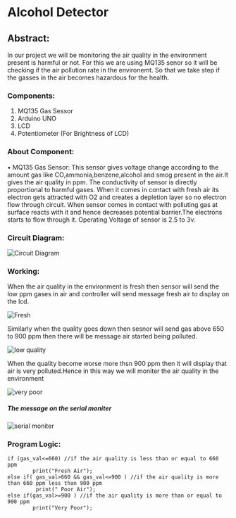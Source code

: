 # Alcohol Detector
  ## Abstract:
In our project we will be monitoring the air quality in the environment present is harmful or not. For this we are using MQ135 senor so it will be checking if the air pollution rate in the environemt. So that we take step if the gasses in the air becomes hazardous for the health. 
### Components:
1.	MQ135 Gas Sessor
2.	Arduino UNO
3.	LCD
4.	Potentiometer (For Brightness of  LCD) 

### About Component:
   • MQ135 Gas Sensor: This sensor gives voltage change according to the amount gas like CO,ammonia,benzene,alcohol and smog present in the air.It gives the air quality in ppm. The conductivity of sensor is directly proportional to harmful gases. 
		When it comes in contact with fresh air  its electron gets attracted with O2 and creates a depletion layer so no electron flow through circuit.
		When sensor comes in contact with polluting gas at surface reacts with it and hence decreases potential barrier.The electrons starts to flow through it.
		Operating Voltage of sensor is 2.5 to 3v.
  
### Circuit Diagram:
![Circuit Diagram](https://user-images.githubusercontent.com/73650233/104715460-9c849e00-574c-11eb-91e3-7a0eb1c4d33e.png)



### Working: 
When the air quality in the environment is fresh then sensor will send the low ppm gases in air and controller will send message fresh air to display on the lcd.

![Fresh](https://user-images.githubusercontent.com/73650233/104715625-cb9b0f80-574c-11eb-8917-93f9ad59cea5.PNG)

Similarly when the quality goes down then sesnor will send gas above 650 to 900 ppm then there will be message air started being polluted.

![low quality](https://user-images.githubusercontent.com/73650233/104715687-deaddf80-574c-11eb-8e6c-a4868d129d3d.PNG)

When the quality become worse more thsn 900 ppm then it will display that air is very polluted.Hence in this way we will moniter the air quality in the environment 

![very poor](https://user-images.githubusercontent.com/73650233/104715741-ee2d2880-574c-11eb-8d0a-6745ca0085b6.PNG)
##### The message on the serial moniter

![serial moniter](https://user-images.githubusercontent.com/73650233/104715541-b4f4b880-574c-11eb-8a61-c24888f0ccee.PNG)

### Program Logic:
  
	if (gas_val<=660) //if the air quality is less than or equal to 660 ppm
        	print("Fresh Air");
	else if( gas_val>660 && gas_val<=900 ) //if the air quality is more than 660 ppm less than 900 ppm
      		 print(" Poor Air");
	else if(gas_val>=900 ) //if the air quality is more than or equal to 900 ppm 
        	print("Very Poor");




